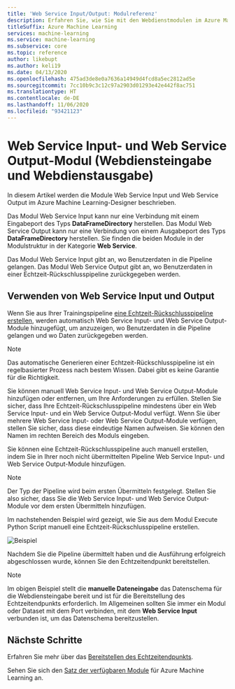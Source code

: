 ```yaml
---
title: 'Web Service Input/Output: Modulreferenz'
description: Erfahren Sie, wie Sie mit den Webdienstmodulen im Azure Machine Learning-Designer Eingaben und Ausgaben verwalten.
titleSuffix: Azure Machine Learning
services: machine-learning
ms.service: machine-learning
ms.subservice: core
ms.topic: reference
author: likebupt
ms.author: keli19
ms.date: 04/13/2020
ms.openlocfilehash: 475ad3de8e0a7636a14949d4fcd8a5ec2812ad5e
ms.sourcegitcommit: 7cc10b9c3c12c97a2903d01293e42e442f8ac751
ms.translationtype: HT
ms.contentlocale: de-DE
ms.lasthandoff: 11/06/2020
ms.locfileid: "93421123"
---
```

# <a name="web-service-input-and-web-service-output-modules"></a>Web Service Input- und Web Service Output-Modul (Webdiensteingabe und Webdienstausgabe)

In diesem Artikel werden die Module Web Service Input und Web Service Output im Azure Machine Learning-Designer beschrieben.

Das Modul Web Service Input kann nur eine Verbindung mit einem Eingabeport des Typs **DataFrameDirectory** herstellen. Das Modul Web Service Output kann nur eine Verbindung von einem Ausgabeport des Typs **DataFrameDirectory** herstellen. Sie finden die beiden Module in der Modulstruktur in der Kategorie **Web Service**. 

Das Modul Web Service Input gibt an, wo Benutzerdaten in die Pipeline gelangen. Das Modul Web Service Output gibt an, wo Benutzerdaten in einer Echtzeit-Rückschlusspipeline zurückgegeben werden.

## <a name="how-to-use-web-service-input-and-output"></a>Verwenden von Web Service Input und Output

Wenn Sie aus Ihrer Trainingspipeline [eine Echtzeit-Rückschlusspipeline erstellen](../tutorial-designer-automobile-price-deploy.md#create-a-real-time-inference-pipeline), werden automatisch Web Service Input- und Web Service Output-Module hinzugefügt, um anzuzeigen, wo Benutzerdaten in die Pipeline gelangen und wo Daten zurückgegeben werden. 

> [!NOTE]
> Das automatische Generieren einer Echtzeit-Rückschlusspipeline ist ein regelbasierter Prozess nach bestem Wissen. Dabei gibt es keine Garantie für die Richtigkeit. 

Sie können manuell Web Service Input- und Web Service Output-Module hinzufügen oder entfernen, um Ihre Anforderungen zu erfüllen. Stellen Sie sicher, dass Ihre Echtzeit-Rückschlusspipeline mindestens über ein Web Service Input- und ein Web Service Output-Modul verfügt. Wenn Sie über mehrere Web Service Input- oder Web Service Output-Module verfügen, stellen Sie sicher, dass diese eindeutige Namen aufweisen. Sie können den Namen im rechten Bereich des Moduls eingeben.

Sie können eine Echtzeit-Rückschlusspipeline auch manuell erstellen, indem Sie in Ihrer noch nicht übermittelten Pipeline Web Service Input- und Web Service Output-Module hinzufügen.

> [!NOTE]
> Der Typ der Pipeline wird beim ersten Übermitteln festgelegt. Stellen Sie also sicher, dass Sie die Web Service Input- und Web Service Output-Module vor dem ersten Übermitteln hinzufügen.

Im nachstehenden Beispiel wird gezeigt, wie Sie aus dem Modul Execute Python Script manuell eine Echtzeit-Rückschlusspipeline erstellen. 

![Beispiel](media/module/web-service-input-output-example.png)
   
Nachdem Sie die Pipeline übermittelt haben und die Ausführung erfolgreich abgeschlossen wurde, können Sie den Echtzeitendpunkt bereitstellen.
   
> [!NOTE]
>  Im obigen Beispiel stellt die **manuelle Dateneingabe** das Datenschema für die Webdiensteingabe bereit und ist für die Bereitstellung des Echtzeitendpunkts erforderlich. Im Allgemeinen sollten Sie immer ein Modul oder Dataset mit dem Port verbinden, mit dem **Web Service Input** verbunden ist, um das Datenschema bereitzustellen.
   
## <a name="next-steps"></a>Nächste Schritte
Erfahren Sie mehr über das [Bereitstellen des Echtzeitendpunkts](../tutorial-designer-automobile-price-deploy.md#deploy-the-real-time-endpoint).

Sehen Sie sich den [Satz der verfügbaren Module](module-reference.md) für Azure Machine Learning an.